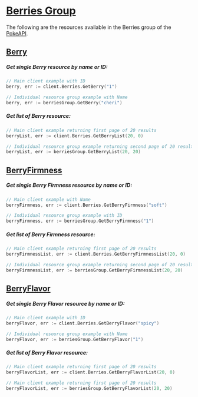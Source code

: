 # [Berries Group](https://pokeapi.co/docs/v2#berries-section)

The following are the resources available in the Berries group of the [PokeAPI](https://pokeapi.co/).

## [Berry](https://pokeapi.co/docs/v2#berries)

##### Get single Berry resource by name or ID:

```go
// Main client example with ID
berry, err := client.Berries.GetBerry("1")

// Individual resource group example with Name
berry, err := berriesGroup.GetBerry("cheri")
```

##### Get list of Berry resource:

```go
// Main client example returning first page of 20 results
berryList, err := client.Berries.GetBerryList(20, 0)

// Individual resource group example returning second page of 20 results
berryList, err := berriesGroup.GetBerryList(20, 20)
```

## [BerryFirmness](https://pokeapi.co/docs/v2#berry-firmnesses)

##### Get single Berry Firmness resource by name or ID:

```go
// Main client example with Name
berryFirmness, err := client.Berries.GetBerryFirmness("soft")

// Individual resource group example with ID
berryFirmness, err := berriesGroup.GetBerryFirmness("1")
```

##### Get list of Berry Firmness resource:

```go
// Main client example returning first page of 20 results
berryFirmnessList, err := client.Berries.GetBerryFirmnessList(20, 0)

// Individual resource group example returning second page of 20 results
berryFirmnessList, err := berriesGroup.GetBerryFirmnessList(20, 20)
```

## [BerryFlavor](https://pokeapi.co/docs/v2#berry-flavors)

##### Get single Berry Flavor resource by name or ID:

```go
// Main client example with ID
berryFlavor, err := client.Berries.GetBerryFlavor("spicy")

// Individual resource group example with Name
berryFlavor, err := berriesGroup.GetBerryFlavor("1")
```

##### Get list of Berry Flavor resource:

```go
// Main client example returning first page of 20 results
berryFlavorList, err := client.Berries.GetBerryFlavorList(20, 0)

// Main client example returning first page of 20 results
berryFlavorList, err := berriesGroup.GetBerryFlavorList(20, 20)
```
